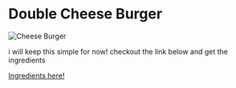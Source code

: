 # **Double Cheese Burger**

![Cheese Burger](https://thehappypear.ie/wp-content/uploads/2020/02/Facon-Cheese-Burger-1024x1024.png)

i will keep this simple for now! 
checkout the link below and get the ingredients

[Ingredients here!](https://thehappypear.ie/recipes/facon-double-cheese-burger/)

